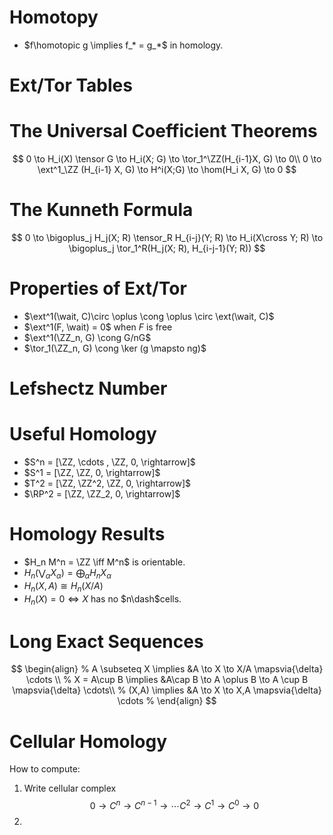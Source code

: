 # Homotopy
- $f\homotopic g \implies f_* = g_*$ in homology.

# Ext/Tor Tables

# The Universal Coefficient Theorems
$$
0 \to H_i(X) \tensor G \to H_i(X; G) \to \tor_1^\ZZ(H_{i-1}X, G) \to 0\\
0 \to \ext^1_\ZZ (H_{i-1} X, G) \to H^i(X;G) \to \hom(H_i X, G) \to 0
$$

# The Kunneth Formula
$$
0 \to \bigoplus_j H_j(X; R) \tensor_R H_{i-j}(Y; R) \to H_i(X\cross Y; R) \to \bigoplus_j \tor_1^R(H_j(X; R), H_{i-j-1}(Y; R))
$$

# Properties of Ext/Tor

- $\ext^1(\wait, C)\circ \oplus \cong \oplus \circ \ext(\wait, C)$
- $\ext^1(F, \wait) = 0$ when $F$ is free
- $\ext^1(\ZZ_n, G) \cong G/nG$
- $\tor_1(\ZZ_n, G) \cong \ker (g \mapsto ng)$

# Lefshectz Number

# Useful Homology
- $S^n = [\ZZ, \cdots , \ZZ, 0, \rightarrow]$
- $S^1 = [\ZZ, \ZZ, 0, \rightarrow]$
- $T^2 = [\ZZ, \ZZ^2, \ZZ, 0, \rightarrow]$
- $\RP^2 = [\ZZ, \ZZ_2, 0, \rightarrow]$

# Homology Results
- $H_n M^n = \ZZ \iff M^n$ is orientable.
- $H_n(\bigvee_\alpha X_\alpha) = \bigoplus_\alpha H_n X_\alpha$
- $H_n(X, A) \cong H_n(X/A)$
- $H_n(X) = 0 \iff X$ has no $n\dash$cells.

# Long Exact Sequences
$$
\begin{align}
%
A \subseteq X \implies
&A \to X \to X/A \mapsvia{\delta} \cdots \\
%
X = A\cup B \implies
&A\cap B \to A \oplus B \to A \cup B \mapsvia{\delta} \cdots\\
%
(X,A) \implies
&A \to X \to X,A \mapsvia{\delta} \cdots
%
\end{align}
$$

# Cellular Homology
How to compute:
1. Write cellular complex $$0 \to C^n \to C^{n-1} \to \cdots C^2 \to C^1 \to C^0 \to 0$$
2. 
